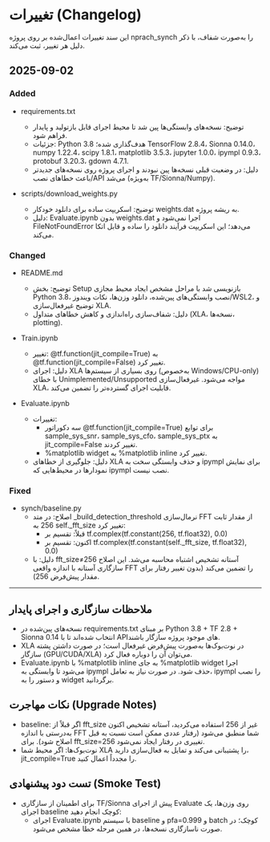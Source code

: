 # تغییرات (Changelog)

این سند تغییرات اعمال‌شده بر روی پروژه nprach_synch را به‌صورت شفاف، با ذکر دلیل هر تغییر، ثبت می‌کند.

## 2025-09-02

### Added
- requirements.txt
  - توضیح: نسخه‌های وابستگی‌ها پین شد تا محیط اجرای قابل بازتولید و پایدار فراهم شود.
  - جزئیات: Python 3.8 هدف‌گذاری شده؛ TensorFlow 2.8.4، Sionna 0.14.0، numpy 1.22.4، scipy 1.8.1، matplotlib 3.5.3، jupyter 1.0.0، ipympl 0.9.3، protobuf 3.20.3، gdown 4.7.1.
  - دلیل: در وضعیت قبلی نسخه‌ها پین نبودند و اجرای پروژه روی نسخه‌های جدیدتر باعث خطاهای نصب/API می‌شد (به‌ویژه TF/Sionna/Numpy).

- scripts/download_weights.py
  - توضیح: اسکریپت ساده برای دانلود خودکار weights.dat به ریشه پروژه.
  - دلیل: Evaluate.ipynb بدون weights.dat اجرا نمی‌شود و FileNotFoundError می‌دهد؛ این اسکریپت فرآیند دانلود را ساده و قابل اتکا می‌کند.

### Changed
- README.md
  - توضیح: بخش Setup بازنویسی شد با مراحل مشخص ایجاد محیط مجازی Python 3.8، نصب وابستگی‌های پین‌شده، دانلود وزن‌ها، نکات ویندوز/WSL2، و توضیح غیرفعال‌سازی XLA.
  - دلیل: شفاف‌سازی راه‌اندازی و کاهش خطاهای متداول (XLA، نسخه‌ها، plotting).

- Train.ipynb
  - تغییر: @tf.function(jit_compile=True) به @tf.function(jit_compile=False) تغییر کرد.
  - دلیل: اجرای XLA روی بسیاری از سیستم‌ها (به‌خصوص Windows/CPU-only) با خطای Unimplemented/Unsupported مواجه می‌شود. غیرفعال‌سازی XLA، قابلیت اجرای گسترده‌تر را تضمین می‌کند.

- Evaluate.ipynb
  - تغییرات:
    - سه دکوراتور @tf.function(jit_compile=True) برای توابع sample_sys_snr، sample_sys_cfo، sample_sys_ptx به jit_compile=False تغییر کردند.
    - %matplotlib widget به %matplotlib inline تغییر کرد.
  - دلیل: جلوگیری از خطاهای XLA و حذف وابستگی سخت به ipympl برای نمایش نمودارها در محیط‌هایی که ipympl نصب نیست.

### Fixed
- synch/baseline.py
  - اصلاح: در متد _build_detection_threshold نرمال‌سازی FFT از مقدار ثابت 256 به self._fft_size تغییر کرد:
    - قبلاً: تقسیم بر tf.complex(tf.constant(256, tf.float32), 0.0)
    - اکنون: تقسیم بر tf.complex(tf.constant(self._fft_size, tf.float32), 0.0)
  - دلیل: با fft_size≠256 آستانه تشخیص اشتباه محاسبه می‌شد. این اصلاح سازگاری آستانه با اندازه واقعی FFT را تضمین می‌کند (بدون تغییر رفتار برای مقدار پیش‌فرض 256).

---

## ملاحظات سازگاری و اجرای پایدار
- نسخه‌های پین‌شده در requirements.txt بر مبنای Python 3.8 + TF 2.8 + Sionna 0.14 انتخاب شده‌اند تا با APIهای موجود پروژه سازگار باشند.
- XLA در نوت‌بوک‌ها به‌صورت پیش‌فرض غیرفعال است؛ در صورت داشتن پشته سازگار (GPU/CUDA/XLA) می‌توان آن را دوباره فعال کرد.
- Evaluate.ipynb با %matplotlib inline به جای %matplotlib widget اجرا می‌شود تا وابستگی به ipympl حذف شود. در صورت نیاز به تعامل، ipympl را نصب و دستور را به widget برگردانید.

## نکات مهاجرت (Upgrade Notes)
- baseline: اگر قبلاً از fft_size غیر از 256 استفاده می‌کردید، آستانه تشخیص اکنون به‌درستی با اندازه FFT شما منطبق می‌شود (رفتار عددی ممکن است نسبت به قبل اصلاح شود). برای fft_size=256 تغییری در رفتار ایجاد نمی‌شود.
- نوت‌بوک‌ها: اگر محیط شما XLA را پشتیبانی می‌کند و تمایل به فعال‌سازی دارید، jit_compile=True را مجدداً اعمال کنید.

## تست دود پیشنهادی (Smoke Test)
- برای اطمینان از سازگاری TF/Sionna پیش از اجرای Evaluate روی وزن‌ها، یک اجرای baseline کوچک انجام دهید:
  - اجرای Evaluate.ipynb با سیستم baseline و pfa=0.999 و batch کوچک؛ در صورت ناسازگاری نسخه‌ها، در همین مرحله خطا مشخص می‌شود.

